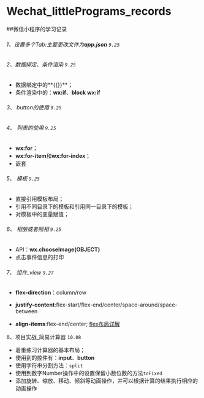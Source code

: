 # Wechat_littlePrograms_records

##微信小程序的学习记录

###### 1、设置多个Tab:主要更改文件为**app.json** `9.25`
###### 2、数据绑定、条件渲染 `9.25`
- 数据绑定中的**{{}}**；
- 条件渲染中的：**wx:if**、**block wx:if**

###### 3、 button的使用 `9.25`
###### 4、 列表的使用 `9.25`
- **wx:for**；
- **wx:for-item**和**wx:for-index**；
- 嵌套

###### 5、 模板 `9.25`

- 直接引用模板布局；
- 引用不同目录下的模板和引用同一目录下的模板；
- 对模板中的变量赋值；

###### 6、 相册或者照相 `9.25`

- API：**wx.chooseImage(OBJECT)**
- 点击事件信息的打印

###### 7、 组件_view `9.27`

- **flex-direction**：column/row

- **justify-content**:flex-start/flex-end/center/space-around/space-between

- **align-items**:flex-end/center;
[flex布局详解](http://www.ruanyifeng.com/blog/2015/07/flex-grammar.html?utm_source=tuicool)

8、项目实战_简易计算器 `10.08`

- 着重练习计算器的基本布局；
- 使用到的控件有：**input**、**button**
- 使用字符串分割方法：`split`
- 使用到数字Number操作中的设置保留小数位数的方法`toFixed`
- 添加旋转、缩放、移动、倾斜等动画操作，并可以根据计算的结果执行相应的动画操作